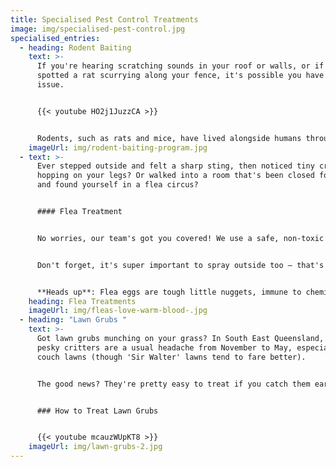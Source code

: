 ```yaml
---
title: Specialised Pest Control Treatments
image: img/specialised-pest-control.jpg
specialised_entries:
  - heading: Rodent Baiting
    text: >-
      If you're hearing scratching sounds in your roof or walls, or if you've
      spotted a rat scurrying along your fence, it's possible you have a rodent
      issue. 


      {{< youtube HO2j1JuzzCA >}}


      Rodents, such as rats and mice, have lived alongside humans throughout history. They often seek shelter in our homes and can be quite destructive, not only damaging structures and food supplies but also posing health risks. They are known carriers of diseases and fleas. It's important to address any rodent problem in your home promptly to protect your health and property.
    imageUrl: img/rodent-baiting-program.jpg
  - text: >-
      Ever stepped outside and felt a sharp sting, then noticed tiny critters
      hopping on your legs? Or walked into a room that's been closed for a while
      and found yourself in a flea circus? 


      #### Flea Treatment


      No worries, our team's got you covered! We use a safe, non-toxic spray with this special thing called IGR (Insect Growth Regulator). It messes up the flea babies' growth, and zaps most adults on contact.


      Don't forget, it's super important to spray outside too – that's where your furry friends might pick up fleas from those wild neighborhood cats.


      **Heads up**: Flea eggs are tough little nuggets, immune to chemicals, and they only hatch when they feel the vibes – like when you walk by. So, if you've got a real flea party going on, we usually suggest hitting them with **two rounds** of treatment to really get the job done.
    heading: Flea Treatments
    imageUrl: img/fleas-love-warm-blood-.jpg
  - heading: "Lawn Grubs "
    text: >-
      Got lawn grubs munching on your grass? In South East Queensland, these
      pesky critters are a usual headache from November to May, especially for
      couch lawns (though 'Sir Walter' lawns tend to fare better). 


      The good news? They're pretty easy to treat if you catch them early. Prevention and early detection are key. Also, keep an eye out during heavy rain periods, as that's when lawn grub issues usually ramp up.


      ### How to Treat Lawn Grubs


      {{< youtube mcauzWUpKT8 >}}
    imageUrl: img/lawn-grubs-2.jpg
---
```

